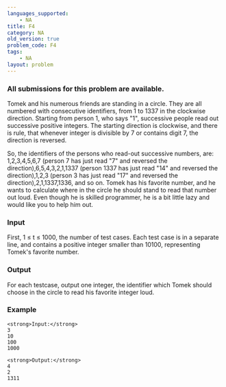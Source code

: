 ```yaml
---
languages_supported:
    - NA
title: F4
category: NA
old_version: true
problem_code: F4
tags:
    - NA
layout: problem
---
```

###  All submissions for this problem are available. 

Tomek and his numerous friends are standing in a circle. They are all numbered with consecutive identifiers, from 1 to 1337 in the clockwise direction. Starting from person 1, who says "1", successive people read out successive positive integers. The starting direction is clockwise, and there is rule, that whenever integer is divisible by 7 or contains digit 7, the direction is reversed.

So, the identifiers of the persons who read-out successive numbers, are: 1,2,3,4,5,6,7 (person 7 has just read "7" and reversed the direction),6,5,4,3,2,1,1337 (person 1337 has just read "14" and reversed the direction),1,2,3 (person 3 has just read "17" and reversed the direction),2,1,1337,1336, and so on. Tomek has his favorite number, and he wants to calculate where in the circle he should stand to read that number out loud. Even though he is skilled programmer, he is a bit little lazy and would like you to help him out.

### Input

First, 1 ≤ t ≤ 1000, the number of test cases. Each test case is in a separate line, and contains a positive integer smaller than 10100, representing Tomek's favorite number.

### Output

For each testcase, output one integer, the identifier which Tomek should choose in the circle to read his favorite integer loud.

### Example

```
<strong>Input:</strong>
3
10
100
1000

<strong>Output:</strong>
4
2
1311

```